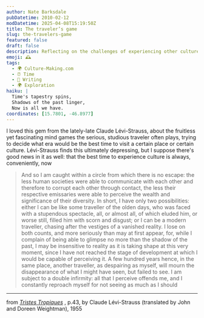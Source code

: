 ```yaml
---
author: Nate Barksdale
pubDatetime: 2010-02-12
modDatetime: 2025-04-08T15:19:50Z
title: The traveler’s game
slug: the-travelers-game
featured: false
draft: false
description: Reflecting on the challenges of experiencing other cultures through time, Lévi-Strauss contemplates the fleeting nature of understanding and perception.
emoji: 🕰️
tags:
  - 🌍 Culture-Making.com
  - ⏰ Time
  - 📝 Writing
  - 🌍 Exploration
haiku: |
  Time's tapestry spins,  
  Shadows of the past linger,  
  Now is all we have.
coordinates: [15.7801, -46.8977]
---
```


I loved this gem from the lately-late Claude Lévi-Strauss, about the fruitless yet fascinating mind games the serious, studious traveler often plays, trying to decide what era would be the best time to visit a certain place or certain culture. Lévi-Strauss finds this ultimately depressing, but I suppose there's good news in it as well: that the best time to experience culture is always, conveniently, now

> And so I am caught within a circle from which there is no escape: the less human societies were able to communicate with each other and therefore to corrupt each other through contact, the less their respective emissaries were able to perceive the wealth and significance of their diversity. In short, I have only two possibilities: either I can be like some traveller of the olden days, who was faced with a stupendous spectacle, all, or almost all, of which eluded him, or worse still, filled him with scorn and disgust; or I can be a modern traveller, chasing after the vestiges of a vanished reality. I lose on both counts, and more seriously than may at first appear, for, while I complain of being able to glimpse no more than the shadow of the past, I may be insensitive to reality as it is taking shape at this very moment, since I have not reached the stage of development at which I would be capable of perceiving it. A few hundred years hence, in the same place, another traveller, as despairing as myself, will mourn the disappearance of what I might have seen, but failed to see. I am subject to a double infirmity: all that I perceive offends me, and I constantly reproach myself for not seeing as much as I should

---

from _[Tristes Tropiques](https://www.google.com/search?q=%22Tristes%20Tropiques%22%20amazon.com)_ , p.43, by Claude Lévi-Strauss (translated by John and Doreen Weightman), 1955
